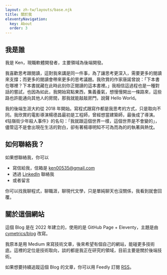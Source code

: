 ```yaml
---
layout: zh-tw/layouts/base.njk
title: 關於我
eleventyNavigation:
  key: About
  order: 3
---
```


## 我是誰

我是 Ken，現職軟體開發者，主要領域為後端開發。

我喜歡思考跟閱讀，這對我來講是同一件事，為了讓思考更深入，需要更多的閱讀來支撐；而更多的閱讀會帶來更多的思考議題。我欣賞的作家唐諾曾說：「下本書在哪裡？下本書就藏在此時此刻你正閱讀的這本書裡。」我相信這過程也是一種對話的嘗試，也因為如此，我開始寫點東西，集義養氣，想慢慢開出一條路來，這些路也許能通向其他人的房間，那我就能敲敲房門，說聲 Hello World。

我的後端生涯大約從 2018 年開始。寫程式跟寫作都是我思考的方式，只是取向不同。我欣賞的電影導演楊德昌最初是工程師，曾經想當建築師，最後成了導演。《牯嶺街少年殺人事件》的名句：「我就跟這個世界一樣，這個世界是不會變的」，儘管這不是會出現在生活的對白，卻有著楊導明知不可為而為的的執著與熱忱。

## 如何聯絡我？

如果想聯絡我，你可以

- 寫信給我，信箱是 ken00535@gmail.com
- 透過 [LinkedIn](https://www.linkedin.com/in/ken00535/) 聯絡我
- 或者留言

你可以找我聊程式，聊職涯，聊現代文學，只是單純聊天也沒關係，我看到就會回覆。

## 關於這個網站

這個 Blog 是在 2022 年建立的，使用的是 GitHub Page + Eleventy，主題是由 [cymetrics/blog](https://github.com/cymetrics/blog) 改寫。

我原本是用 Medium 來寫技術文章，後來希望有個自己的網站，能碰更多技術底。這裡的定位是技術取向，談的都是我正在研究的領域，目前主要是關於後端技術。

如果想要持續追蹤這個 Blog 的文章，你可以用 Feedly 訂閱 [RSS](https://blog.kenwsc.com/feed/feed.xml)。
